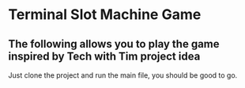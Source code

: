 # Terminal Slot Machine Game
## The following allows you to play the game inspired by Tech with Tim project idea 

Just clone the project and run the main file, you should be good to go.

